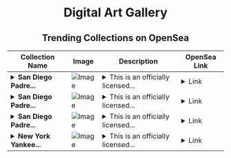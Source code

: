 <div align="center">

# Digital Art Gallery

## Trending Collections on OpenSea

| Collection Name                       | Image                                                                                     | Description                       | OpenSea Link                                                                                          |
|---------------------------------------|-------------------------------------------------------------------------------------------|-----------------------------------|--------------------------------------------------------------------------------------------------------|
| **<details><summary>San Diego Padre...</summary>San Diego Padres™ Manny Machado Inception Base Blue 81 Uncommon</details>** | ![Image](https://i.seadn.io/s/raw/files/a4bc85ac810fee51623cd9cec8803419.jpg?w=500&auto=format?w=200&auto=format) | <details><summary>This is an officially licensed...</summary>This is an officially licensed NFT from the 2021 Topps MLB Inception NFT Collection. This collection includes over 800 unique NFTs featuring the league's newest players and rising stars. Topps is giving fans the chance to own a digital piece of MLB history with limited edition collectibles that feature animated motion effects and player facsimile signatures. Visit ToppsNFTs.com for more details.</details> | <details><summary>Link</summary>[San Diego Padres™ Manny Machado Inception Base Blue 81 Uncommon](https://opensea.io/collection/san-diego-padres-tm-manny-machado-inception-base-5)</details> |
| **<details><summary>San Diego Padre...</summary>San Diego Padres™ Manny Machado Inception Base Blue 81 Uncommon</details>** | ![Image](https://i.seadn.io/s/raw/files/a4bc85ac810fee51623cd9cec8803419.jpg?w=500&auto=format?w=200&auto=format) | <details><summary>This is an officially licensed...</summary>This is an officially licensed NFT from the 2021 Topps MLB Inception NFT Collection. This collection includes over 800 unique NFTs featuring the league's newest players and rising stars. Topps is giving fans the chance to own a digital piece of MLB history with limited edition collectibles that feature animated motion effects and player facsimile signatures. Visit ToppsNFTs.com for more details.</details> | <details><summary>Link</summary>[San Diego Padres™ Manny Machado Inception Base Blue 81 Uncommon](https://opensea.io/collection/san-diego-padres-tm-manny-machado-inception-base-4)</details> |
| **<details><summary>San Diego Padre...</summary>San Diego Padres™ Manny Machado Inception Base Blue 81 Uncommon</details>** | ![Image](https://i.seadn.io/s/raw/files/a4bc85ac810fee51623cd9cec8803419.jpg?w=500&auto=format?w=200&auto=format) | <details><summary>This is an officially licensed...</summary>This is an officially licensed NFT from the 2021 Topps MLB Inception NFT Collection. This collection includes over 800 unique NFTs featuring the league's newest players and rising stars. Topps is giving fans the chance to own a digital piece of MLB history with limited edition collectibles that feature animated motion effects and player facsimile signatures. Visit ToppsNFTs.com for more details.</details> | <details><summary>Link</summary>[San Diego Padres™ Manny Machado Inception Base Blue 81 Uncommon](https://opensea.io/collection/san-diego-padres-tm-manny-machado-inception-base-3)</details> |
| **<details><summary>New York Yankee...</summary>New York Yankees® DJ LeMahieu 2B Base Motion Rainbow 350 Rare</details>** | ![Image](https://i.seadn.io/s/raw/files/ef647cd389b3708de082ef6c286539cf.jpg?w=500&auto=format?w=200&auto=format) | <details><summary>This is an officially licensed...</summary>This is an officially licensed NFT from the 2021 Topps Series 2 Baseball NFT Collection. This flagship collection includes over 1,800 unique NFTs in both classic and modern Topps® designs featuring baseball's biggest names, upcoming stars and more to celebrate an unforgettable season. Visit ToppsNFTs.com for more details on this release. Major League Baseball trademarks and copyrights are used with permission of Major League Baseball. Visit MLB.com.</details> | <details><summary>Link</summary>[New York Yankees® DJ LeMahieu 2B Base Motion Rainbow 350 Rare](https://opensea.io/collection/new-york-yankees-r-dj-lemahieu-2b-base-motion-rain)</details> |

</div>
